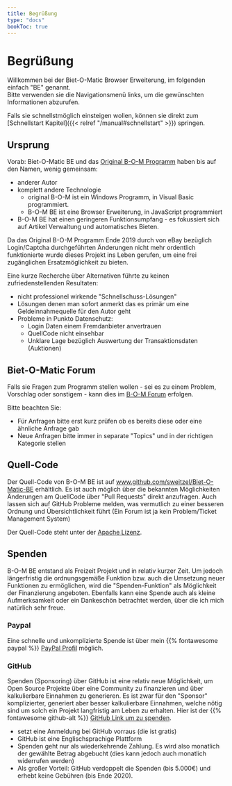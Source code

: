 ```yaml
---
title: Begrüßung
type: "docs"
bookToc: true
---
```


# Begrüßung

Willkommen bei der Biet-O-Matic Browser Erweiterung, im folgenden einfach "BE" genannt.   
Bitte verwenden sie die Navigationsmenü links, um die gewünschten Informationen abzurufen.

Falls sie schnellstmöglich einsteigen wollen, können sie direkt zum [Schnellstart Kapitel]({{< relref "/manual#schnellstart" >}}) springen.

## Ursprung
Vorab: Biet-O-Matic BE und das [Original B-O-M Programm](https://www.bid-o-matic.org/hp/) haben bis auf den Namen, wenig gemeinsam:
* anderer Autor
* komplett andere Technologie
    * original B-O-M ist ein Windows Programm, in Visual Basic programmiert.
    * B-O-M BE ist eine Browser Erweiterung, in JavaScript programmiert 
* B-O-M BE hat einen geringeren Funktionsumpfang - es fokussiert sich auf Artikel Verwaltung und automatisches Bieten.

Da das Original B-O-M Programm Ende 2019 durch von eBay bezüglich Login/Captcha durchgeführten Änderungen nicht mehr
ordentlich funktionierte wurde dieses Projekt ins Leben gerufen, um eine frei zugänglichen Ersatzmöglichkeit zu bieten. 

Eine kurze Recherche über Alternativen führte zu keinen zufriedenstellenden Resultaten:
* nicht professionel wirkende "Schnellschuss-Lösungen"
* Lösungen denen man sofort anmerkt das es primär um eine Geldeinnahmequelle für den Autor geht
* Probleme in Punkto Datenschutz:
    * Login Daten einem Fremdanbieter anvertrauen
    * QuellCode nicht einsehbar 
    * Unklare Lage bezüglich Auswertung der Transaktionsdaten (Auktionen)

## Biet-O-Matic Forum
Falls sie Fragen zum Programm stellen wollen - sei es zu einem Problem, Vorschlag oder sonstigem - kann dies 
im [B-O-M Forum](https://www.bid-o-matic.org/forum/index.php?c=6) erfolgen. 

Bitte beachten Sie:
* Für Anfragen bitte erst kurz prüfen ob es bereits diese oder eine ähnliche Anfrage gab
* Neue Anfragen bitte immer in separate "Topics" und in der richtigen Kategorie stellen 

## Quell-Code
Der Quell-Code von B-O-M BE ist auf www.github.com/sweitzel/Biet-O-Matic-BE erhältlich.
Es ist auch möglich über die bekannten Möglichkeiten Änderungen am QuellCode über "Pull Requests" direkt anzufragen.
Auch lassen sich auf GitHub Probleme melden, was vermutlich zu einer besseren Ordnung und Übersichtlichkeit 
führt (Ein Forum ist ja kein Problem/Ticket Management System)

Der Quell-Code steht unter der [Apache Lizenz](https://github.com/sweitzel/Biet-O-Matic-BE/blob/master/LICENSE).

## Spenden
B-O-M BE entstand als Freizeit Projekt und in relativ kurzer Zeit. Um jedoch längerfristig die ordnungsgemäße Funktion
bzw. auch die Umsetzung neuer Funktionen zu ermöglichen, wird die "Spenden-Funktion" als Möglichkeit der Finanzierung angeboten.
Ebenfalls kann eine Spende auch als kleine Aufmerksamkeit oder ein Dankeschön betrachtet werden, über die ich mich natürlich sehr freue.

### Paypal
Eine schnelle und unkomplizierte Spende ist über mein {{% fontawesome paypal %}} [PayPal Profil](https://paypal.me/weitzels?locale.x=de_DE) möglich.

### GitHub
Spenden (Sponsoring) über GitHub ist eine relativ neue Möglichkeit, um Open Source Projekte über eine Community zu finanzieren und
über kalkulierbare Einnahmen zu generieren. Es ist zwar für den "Sponsor" komplizierter, generiert aber besser
kalkulierbare Einnahmen, welche nötig sind um solch ein Projekt langfristig am Leben zu erhalten.
Hier ist der {{% fontawesome github-alt %}} [GitHub Link um zu spenden](https://github.com/sponsors/sweitzel).

* setzt eine Anmeldung bei GitHub vorraus (die ist gratis)
* GitHub ist eine Englischsprachige Plattform
* Spenden geht nur als wiederkehrende Zahlung. Es wird also monatlich der gewählte Betrag abgebucht
  (dies kann jedoch auch monatlich widerrufen werden)
* Als großer Vorteil: GitHub verdoppelt die Spenden (bis 5.000€) und erhebt keine Gebühren (bis Ende 2020).
